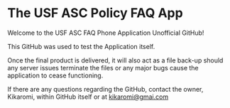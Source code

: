 # The USF ASC Policy FAQ App
Welcome to the USF ASC FAQ Phone Application Unofficial GitHub!

This GitHub was used to test the Application itself.

Once the final product is delivered, it will also act as a file back-up should any server issues terminate the files or any major bugs cause the application to cease functioning. 

If there are any questions regarding the GitHub, contact the owner, Kikaromi, within GitHub itself or at kikaromi@gmai.com 
